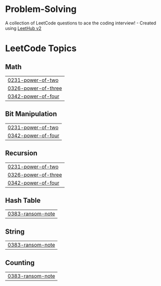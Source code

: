 # Problem-Solving
A collection of LeetCode questions to ace the coding interview! - Created using [LeetHub v2](https://github.com/arunbhardwaj/LeetHub-2.0)

<!---LeetCode Topics Start-->
# LeetCode Topics
## Math
|  |
| ------- |
| [0231-power-of-two](https://github.com/OIsmail99/Problem-Solving/tree/master/0231-power-of-two) |
| [0326-power-of-three](https://github.com/OIsmail99/Problem-Solving/tree/master/0326-power-of-three) |
| [0342-power-of-four](https://github.com/OIsmail99/Problem-Solving/tree/master/0342-power-of-four) |
## Bit Manipulation
|  |
| ------- |
| [0231-power-of-two](https://github.com/OIsmail99/Problem-Solving/tree/master/0231-power-of-two) |
| [0342-power-of-four](https://github.com/OIsmail99/Problem-Solving/tree/master/0342-power-of-four) |
## Recursion
|  |
| ------- |
| [0231-power-of-two](https://github.com/OIsmail99/Problem-Solving/tree/master/0231-power-of-two) |
| [0326-power-of-three](https://github.com/OIsmail99/Problem-Solving/tree/master/0326-power-of-three) |
| [0342-power-of-four](https://github.com/OIsmail99/Problem-Solving/tree/master/0342-power-of-four) |
## Hash Table
|  |
| ------- |
| [0383-ransom-note](https://github.com/OIsmail99/Problem-Solving/tree/master/0383-ransom-note) |
## String
|  |
| ------- |
| [0383-ransom-note](https://github.com/OIsmail99/Problem-Solving/tree/master/0383-ransom-note) |
## Counting
|  |
| ------- |
| [0383-ransom-note](https://github.com/OIsmail99/Problem-Solving/tree/master/0383-ransom-note) |
<!---LeetCode Topics End-->
